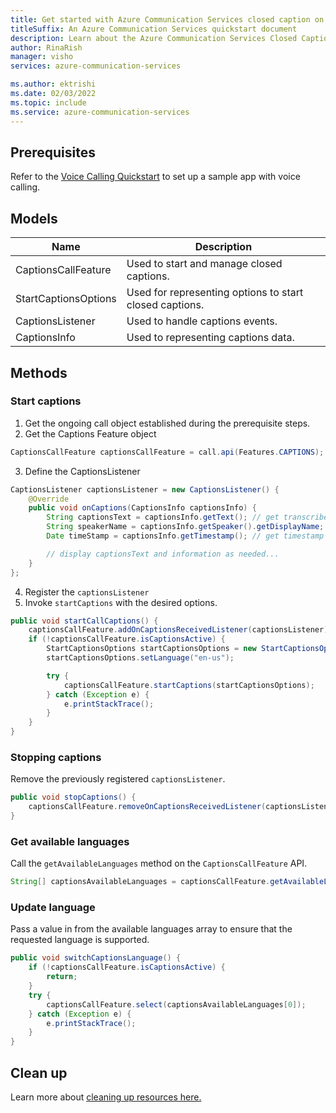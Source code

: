 ```yaml
---
title: Get started with Azure Communication Services closed caption on Android
titleSuffix: An Azure Communication Services quickstart document
description: Learn about the Azure Communication Services Closed Captions in Android apps
author: RinaRish
manager: visho
services: azure-communication-services

ms.author: ektrishi
ms.date: 02/03/2022
ms.topic: include
ms.service: azure-communication-services
---
```


## Prerequisites

Refer to the [Voice Calling Quickstart](https://docs.microsoft.com/azure/communication-services/quickstarts/voice-video-calling/getting-started-with-calling?pivots=platform-android) to set up a sample app with voice calling.

## Models

| Name | Description |
| - | - |
| CaptionsCallFeature | Used to start and manage closed captions. |
| StartCaptionsOptions | Used for representing options to start closed captions. |
| CaptionsListener | Used to handle captions events. |
| CaptionsInfo | Used to representing captions data. |

## Methods
### Start captions

1. Get the ongoing call object established during the prerequisite steps.
2. Get the Captions Feature object
```java
CaptionsCallFeature captionsCallFeature = call.api(Features.CAPTIONS);
```
3. Define the CaptionsListener
```java
CaptionsListener captionsListener = new CaptionsListener() {
    @Override
    public void onCaptions(CaptionsInfo captionsInfo) {
        String captionsText = captionsInfo.getText(); // get transcribed text
        String speakerName = captionsInfo.getSpeaker().getDisplayName; // get display name of current speaker
        Date timeStamp = captionsInfo.getTimestamp(); // get timestamp corresponding to caption

        // display captionsText and information as needed...
    }
};
```
4. Register the `captionsListener`
5. Invoke `startCaptions` with the desired options.
```java
public void startCallCaptions() {
    captionsCallFeature.addOnCaptionsReceivedListener(captionsListener);
    if (!captionsCallFeature.isCaptionsActive) {
        StartCaptionsOptions startCaptionsOptions = new StartCaptionsOptions();
        startCaptionsOptions.setLanguage("en-us");

        try {
            captionsCallFeature.startCaptions(startCaptionsOptions);
        } catch (Exception e) {
            e.printStackTrace();
        }
    }
}
```


### Stopping captions

Remove the previously registered `captionsListener`.

```java
public void stopCaptions() {
    captionsCallFeature.removeOnCaptionsReceivedListener(captionsListener);
}
```

### Get available languages

Call the `getAvailableLanguages` method on the `CaptionsCallFeature` API.

```java
String[] captionsAvailableLanguages = captionsCallFeature.getAvailableLanguages();
```

### Update language

Pass a value in from the available languages array to ensure that the requested language is supported. 

```java
public void switchCaptionsLanguage() {
    if (!captionsCallFeature.isCaptionsActive) {
        return;
    }
    try {
        captionsCallFeature.select(captionsAvailableLanguages[0]);
    } catch (Exception e) {
        e.printStackTrace();
    }
}
```

## Clean up
Learn more about [cleaning up resources here.](https://docs.microsoft.com/azure/communication-services/quickstarts/create-communication-resource?tabs=windows&pivots=platform-azp#clean-up-resources)